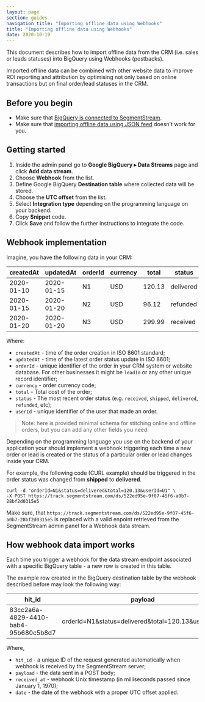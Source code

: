 ```yaml
---
layout: page
section: guides
navigation_title: "Importing offline data using Webhooks"
title: "Importing offline data using Webhooks"
date: 2020-10-19
---
```


This document describes how to import offline data from the CRM (i.e. sales or leads statuses) into BigQuery using Webhooks (postbacks).

Imported offline data can be combined with other website data to improve ROI reporting and attribution by optimising not only based on online transactions but on final order/lead statuses in the CRM.

##  Before you begin
* Make sure that [BigQuery is connected to SegmentStream](/bigquery/connecting-bigquery).
* Make sure that [importing offline data using JSON feed](/guides/json-feed-offline-data-import) doesn't work for you.

## Getting started

1. Inside the admin panel go to **Google BigQuery ▸ Data Streams** page and click **Add data stream**.
2. Choose **Webhook** from the list.
3. Define Google BigQuery **Destination table** where collected data will be stored.
4. Choose the **UTC offset** from the list.
5. Select **Integration type** depending on the programming language on your backend.
6. Copy **Snippet** code.
7. Click **Save** and follow the further instructions to integrate the code.

## Webhook implementation

Imagine, you have the following data in your CRM:

createdAt | updatedAt | orderId | currency | total | status  | userId
--- | --- | --- | --- | --- | --- | ---
2020-01-10| 2020-01-15 | N1 | USD | 120.13 | delivered | U1
2020-01-15| 2020-01-20 | N2 | USD | 96.12 | refunded | U2
2020-01-20| 2020-01-20 | N3 | USD | 299.99 | received | U3

Where:

* `createdAt` - time of the order creation in ISO 8601 standard;
* `updatedAt` - time of the latest order status update in ISO 8601;
* `orderId` - unique identifier of the order in your CRM system or website database. For other businesses it might be `leadId` or any other unique record identifier;
* `currency` - order currency code;
* `total` - Total cost of the order;
* `status` - The most recent order status (e.g. `received`, `shipped`, `delivered`, `refunded`, etc);
* `userId` - unique identifier of the user that made an order.

> Note: here is provided minimal schema for stitching online and offline orders, but you can add any other fields you need.

Depending on the programming language you use on the backend of your application your should implement a webhook triggering each time a new order or lead is created or the status of a particular order or lead changes inside your CRM.

For example, the following code (CURL example) should be triggered in the order status was changed from **shipped** to **delivered**.
```
curl -d "orderId=N1&status=delivered&total=120.13&userId=U1" \
-X POST https://track.segmentstream.com/ds/522ed95e-9f07-45f6-a0b7-28bf2d0315e5
```

Make sure, that `https://track.segmentstream.com/ds/522ed95e-9f07-45f6-a0b7-28bf2d0315e5` is replaced with a valid enpoint retrieved from the SegmentStream admin panel for a Webhook data stream.

## How webhook data import works

Each time you trigger a webhook for the data stream endpoint associated with a specific BigQuery table - a new row is created in this table.

The example row created in the BigQuery destination table by the webhook described before may look the following way:

hit_id | payload | received_at | date
--- | --- | --- | ---
83cc2a6a-4829-4410-bab4-95b680c5b8d7 | orderId=N1&status=delivered&total=120.13&userId=U1 | 1603131452 | 2020-10-19

Where,

* `hit_id` - a unique ID of the request generated automatically when webhook is received by the SegmentStream server;
* `payload` - the data sent in a POST body;
* `received_at` - webhook Unix timestamp (in milliseconds passed since January 1, 1970);
* `date` - the date of the webhook with a proper UTC offset applied.
